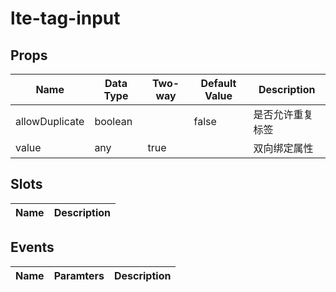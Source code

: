 # lte-tag-input

## Props

| Name | Data Type |  Two-way | Default Value | Description |
| --- | --- | --- | --- | --- |
| allowDuplicate | boolean | | false | 是否允许重复标签 |
| value | any | true |  | 双向绑定属性 |

## Slots

| Name | Description |
| --- | --- |

## Events

| Name | Paramters | Description |
| --- | --- | --- |
